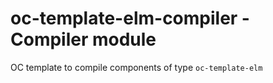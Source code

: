 # oc-template-elm-compiler - Compiler module

OC template to compile components of type `oc-template-elm`
